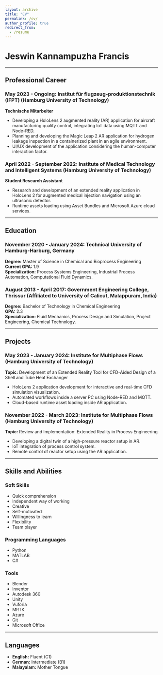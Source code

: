 ```yaml
---
layout: archive
title: "CV"
permalink: /cv/
author_profile: true
redirect_from:
  - /resume
---
```


# Jeswin Kannampuzha Francis
---

## Professional Career

### May 2023 - Ongoing: Institut für flugzeug-produktionstechnik (IFPT) (Hamburg University of Technology)
**Technische Mitarbeiter**
- Developing a HoloLens 2 augmented reality (AR) application for aircraft manufacturing quality control, integrating IoT data using MQTT and Node-RED.
- Planning and developing the Magic Leap 2 AR application for hydrogen leakage inspection in a containerized plant in an agile environment.
- UI/UX development of the application considering the human-computer interaction factor.

### April 2022 - September 2022: Institute of Medical Technology and Intelligent Systems (Hamburg University of Technology)
**Student Research Assistant**
- Research and development of an extended reality application in HoloLens 2 for augmented medical injection navigation using an ultrasonic detector.
- Runtime assets loading using Asset Bundles and Microsoft Azure cloud services.

---

## Education

### November 2020 - January 2024: Technical University of Hamburg-Harburg, Germany
**Degree:** Master of Science in Chemical and Bioprocess Engineering  
**Current GPA:** 1.9  
**Specialization:** Process Systems Engineering, Industrial Process Automation, Computational Fluid Dynamics.

### August 2013 - April 2017: Government Engineering College, Thrissur (Affiliated to University of Calicut, Malappuram, India)
**Degree:** Bachelor of Technology in Chemical Engineering  
**GPA:** 2.3  
**Specialization:** Fluid Mechanics, Process Design and Simulation, Project Engineering, Chemical Technology.

---

## Projects

### May 2023 - January 2024: Institute for Multiphase Flows (Hamburg University of Technology)
**Topic:** Development of an Extended Reality Tool for CFD-Aided Design of a Shell and Tube Heat Exchanger
- HoloLens 2 application development for interactive and real-time CFD simulation visualization.
- Automated workflows inside a server PC using Node-RED and MQTT.
- Cloud-based runtime asset loading inside AR application.

### November 2022 - March 2023: Institute for Multiphase Flows (Hamburg University of Technology)
**Topic:** Review and Implementation: Extended Reality in Process Engineering
- Developing a digital twin of a high-pressure reactor setup in AR.
- IoT integration of process control system.
- Remote control of reactor setup using the AR application.

---

## Skills and Abilities

### Soft Skills
- Quick comprehension
- Independent way of working
- Creative
- Self-motivated
- Willingness to learn
- Flexibility
- Team player

### Programming Languages
- Python
- MATLAB
- C#

### Tools
- Blender
- Inventor
- Autodesk 360
- Unity
- Vuforia
- MRTK
- Azure
- Git
- Microsoft Office

---

## Languages
- **English:** Fluent (C1)
- **German:** Intermediate (B1)
- **Malayalam:** Mother Tongue
